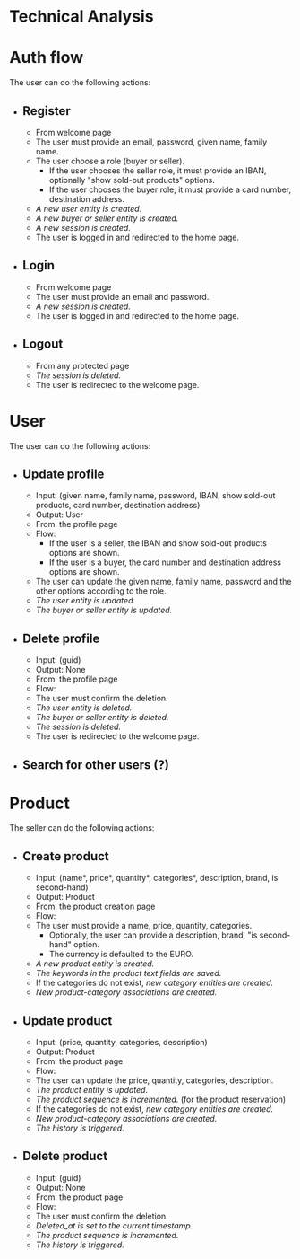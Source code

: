 # Technical Analysis

# Auth flow
The user can do the following actions:
- ## Register
  - From welcome page
  - The user must provide an email, password, given name, family name. 
  - The user choose a role (buyer or seller).
    - If the user chooses the seller role, it must provide an IBAN, optionally "show sold-out products" options.
    - If the user chooses the buyer role, it must provide a card number, destination address.
  - _A new user entity is created._
  - _A new buyer or seller entity is created._
  - _A new session is created._
  - The user is logged in and redirected to the home page.
- ## Login
  - From welcome page 
  - The user must provide an email and password.
  - _A new session is created._
  - The user is logged in and redirected to the home page.
- ## Logout
  - From any protected page
  - _The session is deleted._
  - The user is redirected to the welcome page.

# User
The user can do the following actions:
- ## Update profile
  - Input: (given name, family name, password, IBAN, show sold-out products, card number, destination address)
  - Output: User
  - From: the profile page
  - Flow:
    - If the user is a seller, the IBAN and show sold-out products options are shown.
    - If the user is a buyer, the card number and destination address options are shown.
  - The user can update the given name, family name, password and the other options according to the role.
  - _The user entity is updated._
  - _The buyer or seller entity is updated._
- ## Delete profile
  - Input: (guid)
  - Output: None
  - From: the profile page
  - Flow:
  - The user must confirm the deletion.
  - _The user entity is deleted._
  - _The buyer or seller entity is deleted._
  - _The session is deleted._
  - The user is redirected to the welcome page.
- ## Search for other users (?)

# Product
The seller can do the following actions:
- ## Create product
  - Input: (name*, price*, quantity*, categories*, description, brand, is second-hand)
  - Output: Product
  - From: the product creation page
  - Flow:
  - The user must provide a name, price, quantity, categories.
    - Optionally, the user can provide a description, brand, "is second-hand" option.
    - The currency is defaulted to the EURO.
  - _A new product entity is created._
  - _The keywords in the product text fields are saved._
  - If the categories do not exist, _new category entities are created._
  - _New product-category associations are created._
- ## Update product
  - Input: (price, quantity, categories, description)
  - Output: Product
  - From: the product page
  - Flow:
  - The user can update the price, quantity, categories, description.
  - _The product entity is updated._
  - _The product sequence is incremented._ (for the product reservation)
  - If the categories do not exist, _new category entities are created._
  - _New product-category associations are created._
  - _The history is triggered._
- ## Delete product
  - Input: (guid)
  - Output: None
  - From: the product page
  - Flow:
  - The user must confirm the deletion.
  - _Deleted_at is set to the current timestamp._
  - _The product sequence is incremented._
  - _The history is triggered._
